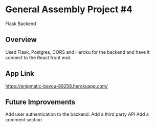 <h1>General Assembly Project #4</h1>

Flask Backend

<h2>Overview</h2>

Used Flask, Postgres, CORS and Heroku for the backend and have it connect to the React front end.  

<h2>App Link</h2>

https://enigmatic-bayou-89258.herokuapp.com/ 

<h2>Future Improvements</h2>

Add user authentication to the backend.
Add a third party API
Add a comment section
